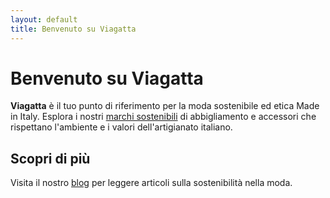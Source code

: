 ```yaml
---
layout: default
title: Benvenuto su Viagatta
---
```


# Benvenuto su Viagatta
**Viagatta** è il tuo punto di riferimento per la moda sostenibile ed etica Made in Italy. Esplora i nostri [marchi sostenibili](./brands) di abbigliamento e accessori che rispettano l'ambiente e i valori dell'artigianato italiano.

## Scopri di più
Visita il nostro [blog](./blog) per leggere articoli sulla sostenibilità nella moda.
